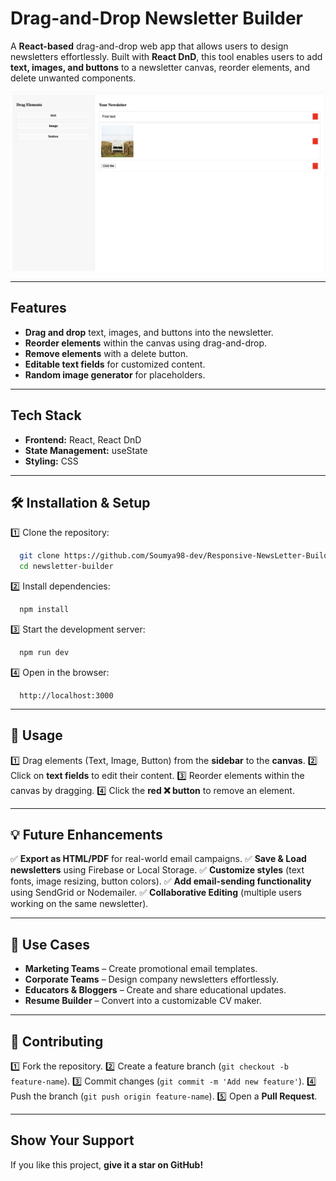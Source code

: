 # Drag-and-Drop Newsletter Builder

A **React-based** drag-and-drop web app that allows users to design newsletters effortlessly. Built with **React DnD**, this tool enables users to add **text, images, and buttons** to a newsletter canvas, reorder elements, and delete unwanted components.

![App Preview](image-1.png)

---

## Features

- **Drag and drop** text, images, and buttons into the newsletter.
- **Reorder elements** within the canvas using drag-and-drop.
- **Remove elements** with a delete button.
- **Editable text fields** for customized content.
- **Random image generator** for placeholders.

---

## Tech Stack

- **Frontend:** React, React DnD
- **State Management:** useState
- **Styling:** CSS

---

## 🛠️ Installation & Setup

1️⃣ Clone the repository:

```bash
  git clone https://github.com/Soumya98-dev/Responsive-NewsLetter-Builder.git
  cd newsletter-builder
```

2️⃣ Install dependencies:

```bash
  npm install
```

3️⃣ Start the development server:

```bash
  npm run dev
```

4️⃣ Open in the browser:

```
  http://localhost:3000
```

---

## 📖 Usage

1️⃣ Drag elements (Text, Image, Button) from the **sidebar** to the **canvas**.
2️⃣ Click on **text fields** to edit their content.
3️⃣ Reorder elements within the canvas by dragging.
4️⃣ Click the **red ❌ button** to remove an element.

---

## 💡 Future Enhancements

✅ **Export as HTML/PDF** for real-world email campaigns.
✅ **Save & Load newsletters** using Firebase or Local Storage.
✅ **Customize styles** (text fonts, image resizing, button colors).
✅ **Add email-sending functionality** using SendGrid or Nodemailer.
✅ **Collaborative Editing** (multiple users working on the same newsletter).

---

## 🎯 Use Cases

- **Marketing Teams** – Create promotional email templates.
- **Corporate Teams** – Design company newsletters effortlessly.
- **Educators & Bloggers** – Create and share educational updates.
- **Resume Builder** – Convert into a customizable CV maker.

---

## 🤝 Contributing

1️⃣ Fork the repository.
2️⃣ Create a feature branch (`git checkout -b feature-name`).
3️⃣ Commit changes (`git commit -m 'Add new feature'`).
4️⃣ Push the branch (`git push origin feature-name`).
5️⃣ Open a **Pull Request**.

---

## Show Your Support

If you like this project, **give it a star on GitHub!**
